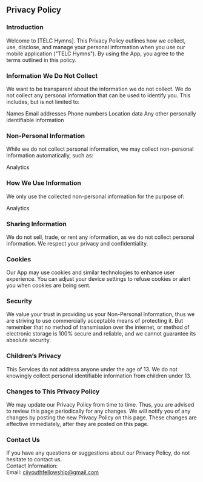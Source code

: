 Privacy Policy  
----------------

### Introduction  
Welcome to [TELC Hymns]. This Privacy Policy outlines how we collect, use, disclose, and manage your personal information when you use our mobile application ("TELC Hymns"). By using the App, you agree to the terms outlined in this policy.

### Information We Do Not Collect
We want to be transparent about the information we do not collect. We do not collect any personal information that can be used to identify you. This includes, but is not limited to:

Names
Email addresses
Phone numbers
Location data
Any other personally identifiable information

### Non-Personal Information

While we do not collect personal information, we may collect non-personal information automatically, such as:

Analytics 

### How We Use Information

We only use the collected non-personal information for the purpose of:

Analytics

### Sharing Information

We do not sell, trade, or rent any information, as we do not collect personal information. We respect your privacy and confidentiality.

### Cookies  
Our App may use cookies and similar technologies to enhance user experience. You can adjust your device settings to refuse cookies or alert you when cookies are being sent.

### Security  
We value your trust in providing us your Non-Personal Information, thus we are striving to use commercially acceptable means of protecting it. But remember that no method of transmission over  the internet, or method of electronic storage is 100% secure and reliable, and we cannot guarantee its absolute security.  

### Children’s Privacy  
This Services do not address anyone under the age of 13. We do not knowingly collect personal identifiable information from children under 13.

### Changes to This Privacy Policy  
We may update our Privacy Policy from time to time. Thus, you are advised to review this page periodically for any changes. We will notify you of any changes by posting the new Privacy Policy on this page. These changes are effective immediately, after they are posted on this page.  

### Contact Us  
If you have any questions or suggestions about our Privacy Policy, do not hesitate to contact us.  
Contact Information:  
Email: ciiyouthfellowship@gmail.com 
